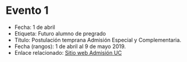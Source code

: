 # Evento 1

* Fecha: 1 de abril
* Etiqueta: Futuro alumno de pregrado
* Título: Postulación temprana Admisión Especial y Complementaria.
* Fecha \(rangos\): 1 de abril al 9 de mayo 2019.
* Enlace relacionado: [Sitio web Admisión UC](http://admisionyregistros.uc.cl/futuros-alumnos/admision-especial/postulacion-admision-especial)



